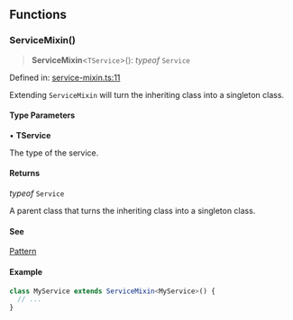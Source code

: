 ## Functions

### ServiceMixin()

> **ServiceMixin**\<`TService`\>(): _typeof_ `Service`

Defined in: [service-mixin.ts:11](https://github.com/spuxx1701/jslibs/blob/9e75110cf9e60ac27454c04289fa45add1887a86/packages/js-utils/src/services/mixin/service-mixin.ts#L11)

Extending `ServiceMixin` will turn the inheriting class into a singleton class.

#### Type Parameters

• **TService**

The type of the service.

#### Returns

_typeof_ `Service`

A parent class that turns the inheriting class into a singleton class.

#### See

[Pattern](https://en.wikipedia.org/wiki/Singleton_pattern|Singleton)

#### Example

```ts
class MyService extends ServiceMixin<MyService>() {
  // ...
}
```
